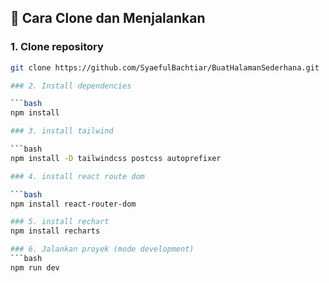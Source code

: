 ## 🚀 Cara Clone dan Menjalankan

### 1. Clone repository

```bash
git clone https://github.com/SyaefulBachtiar/BuatHalamanSederhana.git

### 2. Install dependencies

```bash
npm install

### 3. install tailwind

```bash
npm install -D tailwindcss postcss autoprefixer

### 4. install react route dom

```bash
npm install react-router-dom

### 5. install rechart
npm install recharts

### 6. Jalankan proyek (mode development)
```bash
npm run dev
